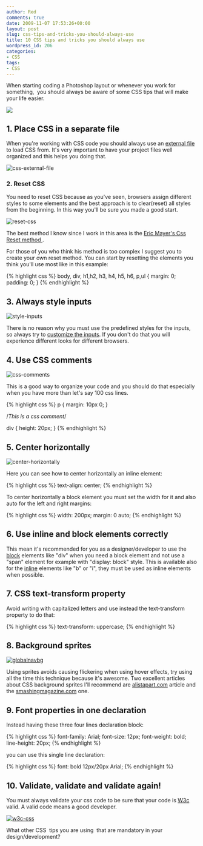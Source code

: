 ```yaml
---
author: Red
comments: true
date: 2009-11-07 17:53:26+00:00
layout: post
slug: css-tips-and-tricks-you-should-always-use
title: 10 CSS tips and tricks you should always use
wordpress_id: 206
categories:
- CSS
tags:
- CSS
---
```


When starting coding a Photoshop layout or whenever you work for something,  you should always be aware of some CSS tips that will make your life easier.

[![](http://www.red-team-design.com/wp-content/uploads/2009/11/css-tips-tricks.png)](http://www.red-team-design.com/css-tips-and-tricks-you-should-always-use/)

<!-- more -->

## 1. Place CSS in a separate file


When you're working with CSS code you should always use an [external file](http://www.tizag.com/cssT/external.php) to load CSS from. It's very important to have your project files well organized and this helps you doing that.

![css-external-file](http://www.red-team-design.com/wp-content/uploads/2009/11/css-external-file.png)


### 2. Reset CSS

You need to reset CSS because as you've seen, browsers assign different styles to some elements and the best approach is to clear(reset) all styles from the beginning. In this way you'll be sure you made a good start.

![reset-css](http://www.red-team-design.com/wp-content/uploads/2009/11/reset-css1.png)

The best method I know since I work in this area is the [Eric Mayer's Css Reset method ](http://meyerweb.com/eric/thoughts/2007/05/01/reset-reloaded/).

For those of you who think his method is too complex I suggest you to create your own reset method.  You can start by resetting the elements you think you'll use most like in this example:

{% highlight css %}
body, div, h1,h2, h3, h4, h5, h6, p,ul
{
  margin: 0;
  padding: 0;
}
{% endhighlight %} 

## 3. Always style inputs

![style-inputs](http://www.red-team-design.com/wp-content/uploads/2009/10/style-button-input.png)

There is no reason why you must use the predefined styles for the inputs, so always try to [customize the inputs](http://www.red-team-design.com/style-an-input-button). If you don't do that you will experience different looks for different browsers.

## 4. Use CSS comments


![css-comments](http://www.red-team-design.com/wp-content/uploads/2009/11/css-comments.png)

This is a good way to organize your code and you should do that especially when you have more than let's say 100 css lines.

{% highlight css %}
p {
  margin: 10px 0;
}

/*This is a css comment*/

div {
  height: 20px;
}
{% endhighlight %}    
    


## 5. Center horizontally

![center-horizontally](http://www.red-team-design.com/wp-content/uploads/2009/11/center-horizontally.png)

Here you can see how to center horizontally an inline element:

{% highlight css %}
text-align: center;
{% endhighlight %} 

To center horizontally a block element you must set the width for it and also auto for the left and right margins:

{% highlight css %}
width: 200px;
margin: 0 auto;
{% endhighlight %}    

## 6. Use inline and block elements correctly

This mean it's recommended for you as a designer/developer to use the [block](http://htmlhelp.com/reference/html40/block.html) elements like "div" when you need a block element and not use a "span" element for example with "display: block" style. This is available also for the [inline](http://htmlhelp.com/reference/html40/inline.html) elements like "b" or "i", they must be used as inline elements when possible.

## 7. CSS text-transform property

Avoid writing with capitalized letters and use instead the text-transform property to do that:

{% highlight css %}
text-transform: uppercase;
{% endhighlight %}    
    
## 8. Background sprites

[![globalnavbg](http://www.red-team-design.com/wp-content/uploads/2009/11/globalnavbg.png)](http://images.apple.com/global/nav/images/globalnavbg.png)

Using sprites avoids causing flickering when using hover effects, try using all the time this technique because it's awesome.
Two excellent articles about CSS background sprites I'll recommend are [alistapart.com](http://www.alistapart.com/articles/sprites/) article and the [smashingmagazine.com](http://www.smashingmagazine.com/2009/04/27/the-mystery-of-css-sprites-techniques-tools-and-tutorials/) one.

## 9. Font properties in one declaration

Instead having these three four lines declaration block:

{% highlight css %}
font-family: Arial;
font-size: 12px;
font-weight: bold;
line-height: 20px;
{% endhighlight %}    
  
you can use this single line declaration:

{% highlight css %}
font: bold 12px/20px Arial;
{% endhighlight %}

## 10. Validate, validate and validate again!

You must always validate your css code to be sure that your code is [W3c](http://jigsaw.w3.org/css-validator/) valid. A valid code means a good developer.
[](http://jigsaw.w3.org/css-validator/)

[![w3c-css](http://www.red-team-design.com/wp-content/uploads/2009/11/w3c-css.png)](http://jigsaw.w3.org/css-validator/)

What other CSS  tips you are using  that are mandatory in your design/development?